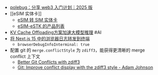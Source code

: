- [polebug：分享 web3 入门计划｜2025 版](https://polebug.github.io/2025/07/05/web3_2025/)
- [[eSIM 实体卡]]
	- [eSIM 转 SIM 实体卡](https://iecho.cc/2023/10/20/convert-esim-to-physical-sim/)
	- [eSIM-eSTK 的产品列表](https://www.zlpj.com/tello-estk-esim-card/#:~:text=%E4%BC%98%E6%83%A0%E5%87%8F%E5%85%8D%20%2D10%25-,%E6%A0%B9%E6%8D%AE%E9%9C%80%E6%B1%82%E5%8F%AF%E9%80%89%E6%8B%A9%E8%87%AA%E5%B7%B1%E6%83%B3%E8%A6%81%E7%9A%84%E5%8D%A1%E7%B1%BB%E5%9E%8B,-%EF%BC%8C%E5%8F%AF%E9%80%89%E9%85%8D)
- [KV Cache Offloading方案加速大模型推理](https://www.bilibili.com/video/BV1UAGXz5Eze)  #AI
- [将 Next.js 15 中的浏览器日志转发到终端](https://x.com/asidorenko_/status/1947304774249959470)
	- `browserDebugInfoInterminal: true`
- 配置 git 的 `merge.conflictStyle` 为 `zdiff3`，能获得更清晰的 merge conflict 上下文
	- [Better Git Conflicts with zdiff3](https://www.ductile.systems/zdiff3/)
	- [Git: Improve conflict display with the zdiff3 style - Adam Johnson](https://adamj.eu/tech/2023/12/29/git-conflict-display-zdiff3/)